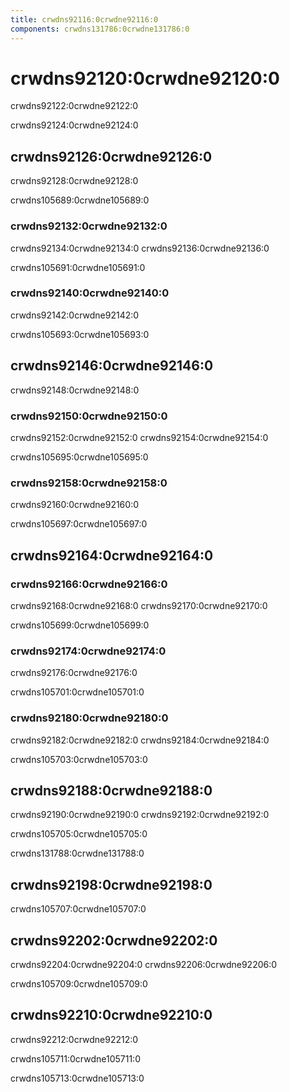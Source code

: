 ```yaml
---
title: crwdns92116:0crwdne92116:0
components: crwdns131786:0crwdne131786:0
---
```


# crwdns92120:0crwdne92120:0

<p class="description">crwdns92122:0crwdne92122:0</p>

crwdns92124:0crwdne92124:0

## crwdns92126:0crwdne92126:0

crwdns92128:0crwdne92128:0

crwdns105689:0crwdne105689:0

### crwdns92132:0crwdne92132:0

crwdns92134:0crwdne92134:0 crwdns92136:0crwdne92136:0

crwdns105691:0crwdne105691:0

### crwdns92140:0crwdne92140:0

crwdns92142:0crwdne92142:0

crwdns105693:0crwdne105693:0

## crwdns92146:0crwdne92146:0

crwdns92148:0crwdne92148:0

### crwdns92150:0crwdne92150:0

crwdns92152:0crwdne92152:0 crwdns92154:0crwdne92154:0

crwdns105695:0crwdne105695:0

### crwdns92158:0crwdne92158:0

crwdns92160:0crwdne92160:0

crwdns105697:0crwdne105697:0

## crwdns92164:0crwdne92164:0

### crwdns92166:0crwdne92166:0

crwdns92168:0crwdne92168:0 crwdns92170:0crwdne92170:0

crwdns105699:0crwdne105699:0

### crwdns92174:0crwdne92174:0

crwdns92176:0crwdne92176:0

crwdns105701:0crwdne105701:0

### crwdns92180:0crwdne92180:0

crwdns92182:0crwdne92182:0 crwdns92184:0crwdne92184:0

crwdns105703:0crwdne105703:0

## crwdns92188:0crwdne92188:0

crwdns92190:0crwdne92190:0 crwdns92192:0crwdne92192:0

crwdns105705:0crwdne105705:0

crwdns131788:0crwdne131788:0

## crwdns92198:0crwdne92198:0

crwdns105707:0crwdne105707:0

## crwdns92202:0crwdne92202:0

crwdns92204:0crwdne92204:0 crwdns92206:0crwdne92206:0

crwdns105709:0crwdne105709:0

## crwdns92210:0crwdne92210:0

crwdns92212:0crwdne92212:0

crwdns105711:0crwdne105711:0

crwdns105713:0crwdne105713:0